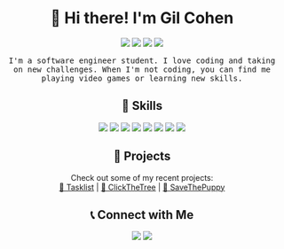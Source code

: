 <h1 align="center">👋 Hi there! I'm Gil Cohen</h1>
<p align="center">
  <img src="https://img.shields.io/badge/Age-26-blue" />
<img src="https://img.shields.io/badge/Languages-Java%20%7C%20JavaScript%20%7C%20Python%20%7CC%20%7C%20C%2B%2B%20%7C%20C%23-orange" />
<img src="https://img.shields.io/badge/Tools-Visual%20Studio%20%7C%20Android%20Studio%20%7C%20IntelliJ%20IDEA%20%7C%20PyCharm-yellow" />
    <img src="https://img.shields.io/badge/Favorite%20Quote-The%20best%20way%20to%20predict%20the%20future%20is%20to%20create%20it.-green" />
</p>
<p align="center">
  <samp>
    I'm a software engineer student. I love coding and taking on new challenges. When I'm not coding, you can find me playing video games or learning new skills. 
  </samp>
</p>
<h2 align="center">🚀 Skills</h2>
<p align="center">
  <img src="https://img.shields.io/badge/-Java-007396?style=flat&logo=java&logoColor=white" />
  <img src="https://img.shields.io/badge/-Python-3776AB?style=flat&logo=python&logoColor=white" />
  <img src="https://img.shields.io/badge/-C-00599C?style=flat&logo=c&logoColor=white" />
  <img src="https://img.shields.io/badge/-C%2B%2B-E34F26?style=flat&logo=c%2B%2B&logoColor=white" />
  <img src="https://img.shields.io/badge/-C%23-239120?style=flat&logo=c-sharp&logoColor=white"/>
  <img src="https://img.shields.io/badge/-React-00599C?style=flat&logoColor=white" />
  <img src="https://img.shields.io/badge/-JavaScript-007396?style=flat&logo=java&logoColor=white" />
  <img src="https://img.shields.io/badge/-NodeJS-E34F26?style=flat&logoColor=white" />
</p>
<h2 align="center">📂 Projects</h2>
<p align="center">
  Check out some of my recent projects:<br>
  <a href="https://github.com/gilcohen1998/TaskList">📝 Tasklist</a> |
  <a href="https://github.com/gilcohen1998/ClickTheTree">🌳 ClickTheTree</a> |
  <a href="https://github.com/gilcohen1998/SaveThePuppy">🐶 SaveThePuppy</a>

<h2 align="center">📞 Connect with Me</h2>
<p align="center">
  <a href="https://www.linkedin.com/in/gil-cohen-9aaa5a256/"><img src="https://img.shields.io/badge/-LinkedIn-0077B5?style=flat&logo=linkedin&logoColor=white" /></a>
  <a href="mailto:gilc1998@gmail.com"><img src="https://img.shields.io/badge/-Email-D14836?style=flat&logo=gmail&logoColor=white" /></a>


